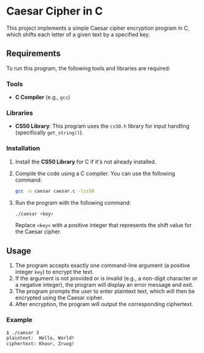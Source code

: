 # Caesar Cipher in C

This project implements a simple Caesar cipher encryption program in C, which shifts each letter of a given text by a specified key.

## Requirements

To run this program, the following tools and libraries are required:

### Tools

- **C Compiler** (e.g., `gcc`)

### Libraries

- **CS50 Library**: This program uses the `cs50.h` library for input handling (specifically `get_string()`).

### Installation

1. Install the **CS50 Library** for C if it's not already installed.

2. Compile the code using a C compiler. You can use the following command:
    ```bash
    gcc -o caesar caesar.c -lcs50
    ```

3. Run the program with the following command:
    ```bash
    ./caesar <key>
    ```

   Replace `<key>` with a positive integer that represents the shift value for the Caesar cipher.

## Usage

1. The program accepts exactly one command-line argument (a positive integer `key`) to encrypt the text.
2. If the argument is not provided or is invalid (e.g., a non-digit character or a negative integer), the program will display an error message and exit.
3. The program prompts the user to enter plaintext text, which will then be encrypted using the Caesar cipher.
4. After encryption, the program will output the corresponding ciphertext.

### Example

```bash
$ ./caesar 3
plaintext:  Hello, World!
ciphertext: Khoor, Zruog!
